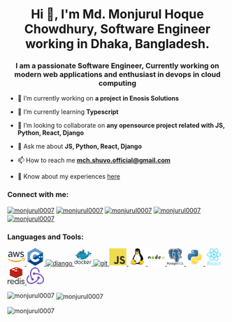 <h1 align="center">Hi 👋, I'm Md. Monjurul Hoque Chowdhury, Software Engineer working in Dhaka, Bangladesh.</h1>
<h3 align="center">I am a passionate Software Engineer, Currently working on modern web applications and enthusiast in devops in cloud computing</h3>

<!-- <p align="left"> <a href="https://github.com/ryo-ma/github-profile-trophy"><img src="https://github-profile-trophy.vercel.app/?username=monjurul0007" alt="monjurul0007" /></a> </p> -->

- 🔭 I’m currently working on **a project in Enosis Solutions**

- 🌱 I’m currently learning **Typescript**

- 👯 I’m looking to collaborate on **any opensource project related with JS, Python, React, Django**

- 💬 Ask me about **JS, Python, React, Django**

- 📫 How to reach me **mch.shuvo.official@gmail.com**

- 📄 Know about my experiences <a href="https://drive.google.com/file/d/1GeKXMoOK6isaTTx8QgKcEBKgpuzPlL9f/view?usp=sharing" target="_blank">here</a>

<h3 align="left">Connect with me:</h3>
<p align="left">
<a href="https://linkedin.com/in/monjurul0007" target="blank"><img align="center" src="https://raw.githubusercontent.com/rahuldkjain/github-profile-readme-generator/master/src/images/icons/Social/linked-in-alt.svg" alt="monjurul0007" height="30" width="40" /></a>
<a href="https://www.codechef.com/users/monjurul0007" target="blank"><img align="center" src="https://cdn.jsdelivr.net/npm/simple-icons@3.1.0/icons/codechef.svg" alt="monjurul0007" height="30" width="40" /></a>
<a href="https://www.hackerrank.com/monjurul0007" target="blank"><img align="center" src="https://raw.githubusercontent.com/rahuldkjain/github-profile-readme-generator/master/src/images/icons/Social/hackerrank.svg" alt="monjurul0007" height="30" width="40" /></a>
<a href="https://codeforces.com/profile/monjurul0007" target="blank"><img align="center" src="https://raw.githubusercontent.com/rahuldkjain/github-profile-readme-generator/master/src/images/icons/Social/codeforces.svg" alt="monjurul0007" height="30" width="40" /></a>
<a href="https://www.leetcode.com/monjurul0007" target="blank"><img align="center" src="https://raw.githubusercontent.com/rahuldkjain/github-profile-readme-generator/master/src/images/icons/Social/leet-code.svg" alt="monjurul0007" height="30" width="40" /></a>
</p>

<h3 align="left">Languages and Tools:</h3>
<p align="left"> <a href="https://aws.amazon.com" target="_blank" rel="noreferrer"> <img src="https://raw.githubusercontent.com/devicons/devicon/master/icons/amazonwebservices/amazonwebservices-original-wordmark.svg" alt="aws" width="40" height="40"/> </a> <a href="https://www.w3schools.com/cpp/" target="_blank" rel="noreferrer"> <img src="https://raw.githubusercontent.com/devicons/devicon/master/icons/cplusplus/cplusplus-original.svg" alt="cplusplus" width="40" height="40"/> </a> <a href="https://www.djangoproject.com/" target="_blank" rel="noreferrer"> <img src="https://cdn.worldvectorlogo.com/logos/django.svg" alt="django" width="40" height="40"/> </a> <a href="https://www.docker.com/" target="_blank" rel="noreferrer"> <img src="https://raw.githubusercontent.com/devicons/devicon/master/icons/docker/docker-original-wordmark.svg" alt="docker" width="40" height="40"/> </a> <a href="https://git-scm.com/" target="_blank" rel="noreferrer"> <img src="https://www.vectorlogo.zone/logos/git-scm/git-scm-icon.svg" alt="git" width="40" height="40"/> </a> <a href="https://developer.mozilla.org/en-US/docs/Web/JavaScript" target="_blank" rel="noreferrer"> <img src="https://raw.githubusercontent.com/devicons/devicon/master/icons/javascript/javascript-original.svg" alt="javascript" width="40" height="40"/> </a> <a href="https://www.linux.org/" target="_blank" rel="noreferrer"> <img src="https://raw.githubusercontent.com/devicons/devicon/master/icons/linux/linux-original.svg" alt="linux" width="40" height="40"/> </a> <a href="https://nodejs.org" target="_blank" rel="noreferrer"> <img src="https://raw.githubusercontent.com/devicons/devicon/master/icons/nodejs/nodejs-original-wordmark.svg" alt="nodejs" width="40" height="40"/> </a> <a href="https://www.postgresql.org" target="_blank" rel="noreferrer"> <img src="https://raw.githubusercontent.com/devicons/devicon/master/icons/postgresql/postgresql-original-wordmark.svg" alt="postgresql" width="40" height="40"/> </a> <a href="https://www.python.org" target="_blank" rel="noreferrer"> <img src="https://raw.githubusercontent.com/devicons/devicon/master/icons/python/python-original.svg" alt="python" width="40" height="40"/> </a> <a href="https://reactjs.org/" target="_blank" rel="noreferrer"> <img src="https://raw.githubusercontent.com/devicons/devicon/master/icons/react/react-original-wordmark.svg" alt="react" width="40" height="40"/> </a> <a href="https://redis.io" target="_blank" rel="noreferrer"> <img src="https://raw.githubusercontent.com/devicons/devicon/master/icons/redis/redis-original-wordmark.svg" alt="redis" width="40" height="40"/> </a> <a href="https://redux.js.org" target="_blank" rel="noreferrer"> <img src="https://raw.githubusercontent.com/devicons/devicon/master/icons/redux/redux-original.svg" alt="redux" width="40" height="40"/> </a> </p>

<p><img align="left" src="https://github-readme-stats.vercel.app/api/top-langs?username=monjurul0007&show_icons=true&locale=en&layout=compact" alt="monjurul0007" /></p>

<p>&nbsp;<img align="center" src="https://github-readme-stats.vercel.app/api?username=monjurul0007&show_icons=true&locale=en" alt="monjurul0007" /></p>

<p><img align="center" src="https://github-readme-streak-stats.herokuapp.com/?user=monjurul0007&" alt="monjurul0007" /></p>
